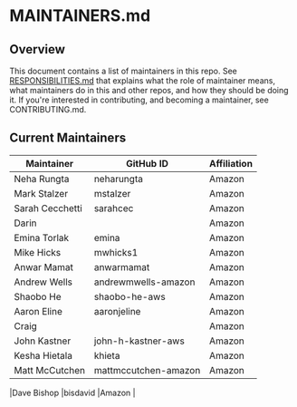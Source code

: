 # MAINTAINERS.md

## Overview

This document contains a list of maintainers in this repo. See [RESPONSIBILITIES.md](https://github.com/opensearch-project/.github/blob/main/RESPONSIBILITIES.md#maintainer-responsibilities) that explains what the role of maintainer means, what maintainers do in this and other repos, and how they should be doing it. If you're interested in contributing, and becoming a maintainer, see CONTRIBUTING.md.

## Current Maintainers

|Maintainer	|GitHub ID	|Affiliation	|
|---	|---	|---	|
|Neha Rungta	|neharungta	|Amazon	|
|Mark Stalzer	|mstalzer	|Amazon	|
|Sarah Cecchetti	|sarahcec	|Amazon	|
|Darin	|	|Amazon	|
|Emina Torlak	|emina	|Amazon	|
|Mike Hicks	|	mwhicks1|Amazon	|
|Anwar Mamat	|anwarmamat	|Amazon	|
|Andrew Wells	|andrewmwells-amazon	|	Amazon|
|Shaobo He	|shaobo-he-aws	|Amazon	|
|Aaron Eline	|aaronjeline	|Amazon	|
|Craig	|	|Amazon	|
|John Kastner 	|john-h-kastner-aws	|Amazon	|
|Kesha Hietala	|khieta	|Amazon	|
|Matt McCutchen	|mattmccutchen-amazon	|Amazon	|

|Dave Bishop	|bisdavid	|Amazon	|
